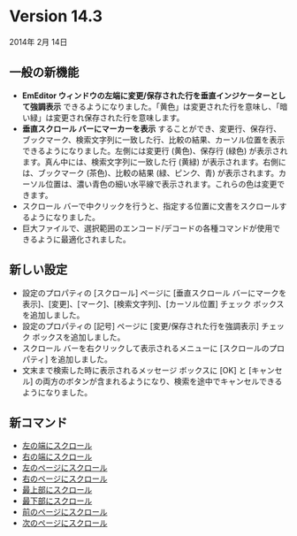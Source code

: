# Version 14.3

2014年 2月 14日

## 一般の新機能

- **EmEditor ウィンドウの左端に変更/保存された行を垂直インジケーターとして強調表示** できるようになりました。「黄色」は変更された行を意味し、「暗い緑」は変更され保存された行を意味します。
- **垂直スクロール バーにマーカーを表示** することができ、変更行、保存行、ブックマーク、検索文字列に一致した行、比較の結果、カーソル位置を表示できるようになりました。左側には変更行 (黄色)、保存行 (緑色) が表示されます。真ん中には、検索文字列に一致した行 (黄緑) が表示されます。右側には、ブックマーク (茶色)、比較の結果 (緑、ピンク、青)
が表示されます。カーソル位置は、濃い青色の細い水平線で表示されます。これらの色は変更できます。
- スクロール バーで中クリックを行うと、指定する位置に文書をスクロールするようになりました。
- 巨大ファイルで、選択範囲のエンコード/デコードの各種コマンドが使用できるように最適化されました。

## 新しい設定

- 設定のプロパティの \[スクロール\] ページに \[垂直スクロール バーにマークを表示\]、\[変更\]、\[マーク\]、\[検索文字列\]、\[カーソル位置\] チェック ボックスを追加しました。
- 設定のプロパティの \[記号\] ページに \[変更/保存された行を強調表示\] チェック ボックスを追加しました。
- スクロール バーを右クリックして表示されるメニューに \[スクロールのプロパティ\] を追加しました。
- 文末まで検索した時に表示されるメッセージ ボックスに \[OK\] と \[キャンセル\] の両方のボタンが含まれるようになり、検索を途中でキャンセルできるようになりました。

## 新コマンド

- [左の端にスクロール](../cmd/window/scroll_left_edge)
- [右の端にスクロール](../cmd/window/scroll_right_edge)
- [左のページにスクロール](../cmd/window/scroll_page_left)
- [右のページにスクロール](../cmd/window/scroll_page_right)
- [最上部にスクロール](../cmd/window/scroll_top)
- [最下部にスクロール](../cmd/window/scroll_bottom)
- [前のページにスクロール](../cmd/window/scroll_page_up)
- [次のページにスクロール](../cmd/window/scroll_page_down)
